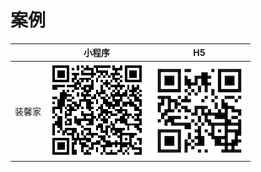 # 案例

||小程序|H5|
|-|-|-|
|装馨家|![装馨家小程序](../assets/qrcode-mp-online.png)|![装馨家 H5](../assets/qrcode-h5-online.png)|
